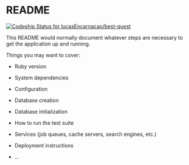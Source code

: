 # README
[![Codeship Status for lucasEncarnacao/best-quest](https://app.codeship.com/projects/1d88837d-becf-43da-abc9-194fe8666343/status?branch=main)](https://app.codeship.com/projects/416611)

This README would normally document whatever steps are necessary to get the
application up and running.

Things you may want to cover:

* Ruby version

* System dependencies

* Configuration

* Database creation

* Database initialization

* How to run the test suite

* Services (job queues, cache servers, search engines, etc.)

* Deployment instructions

* ...
